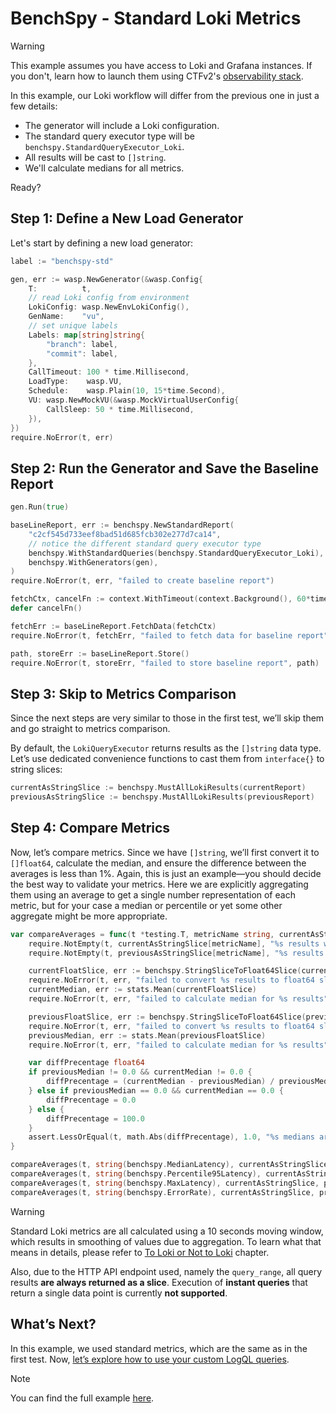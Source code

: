 # BenchSpy - Standard Loki Metrics

> [!WARNING]
> This example assumes you have access to Loki and Grafana instances. If you don't, learn how to launch them using CTFv2's [observability stack](../../../framework/observability/observability_stack.md).

In this example, our Loki workflow will differ from the previous one in just a few details:
- The generator will include a Loki configuration.
- The standard query executor type will be `benchspy.StandardQueryExecutor_Loki`.
- All results will be cast to `[]string`.
- We'll calculate medians for all metrics.

Ready?

## Step 1: Define a New Load Generator

Let's start by defining a new load generator:

```go
label := "benchspy-std"

gen, err := wasp.NewGenerator(&wasp.Config{
    T:          t,
    // read Loki config from environment
    LokiConfig: wasp.NewEnvLokiConfig(),
    GenName:    "vu",
    // set unique labels
    Labels: map[string]string{
        "branch": label,
        "commit": label,
    },
    CallTimeout: 100 * time.Millisecond,
    LoadType:    wasp.VU,
    Schedule:    wasp.Plain(10, 15*time.Second),
    VU: wasp.NewMockVU(&wasp.MockVirtualUserConfig{
        CallSleep: 50 * time.Millisecond,
    }),
})
require.NoError(t, err)
```

## Step 2: Run the Generator and Save the Baseline Report

```go
gen.Run(true)

baseLineReport, err := benchspy.NewStandardReport(
    "c2cf545d733eef8bad51d685fcb302e277d7ca14",
    // notice the different standard query executor type
    benchspy.WithStandardQueries(benchspy.StandardQueryExecutor_Loki),
    benchspy.WithGenerators(gen),
)
require.NoError(t, err, "failed to create baseline report")

fetchCtx, cancelFn := context.WithTimeout(context.Background(), 60*time.Second)
defer cancelFn()

fetchErr := baseLineReport.FetchData(fetchCtx)
require.NoError(t, fetchErr, "failed to fetch data for baseline report")

path, storeErr := baseLineReport.Store()
require.NoError(t, storeErr, "failed to store baseline report", path)
```

## Step 3: Skip to Metrics Comparison
Since the next steps are very similar to those in the first test, we’ll skip them and go straight to metrics comparison.

By default, the `LokiQueryExecutor` returns results as the `[]string` data type. Let’s use dedicated convenience functions to cast them from `interface{}` to string slices:

```go
currentAsStringSlice := benchspy.MustAllLokiResults(currentReport)
previousAsStringSlice := benchspy.MustAllLokiResults(previousReport)
```

## Step 4: Compare Metrics

Now, let’s compare metrics. Since we have `[]string`, we’ll first convert it to `[]float64`, calculate the median, and ensure the difference between the averages is less than 1%. Again, this is just an example—you should decide the best way to validate your metrics. Here we are explicitly aggregating them using an average to get a single number representation of each metric, but for your case a median or percentile or yet some other aggregate might be more appropriate.

```go
var compareAverages = func(t *testing.T, metricName string, currentAsStringSlice, previousAsStringSlice map[string][]string) {
	require.NotEmpty(t, currentAsStringSlice[metricName], "%s results were missing from current report", metricName)
	require.NotEmpty(t, previousAsStringSlice[metricName], "%s results were missing from previous report", metricName)

	currentFloatSlice, err := benchspy.StringSliceToFloat64Slice(currentAsStringSlice[metricName])
	require.NoError(t, err, "failed to convert %s results to float64 slice", metricName)
	currentMedian, err := stats.Mean(currentFloatSlice)
	require.NoError(t, err, "failed to calculate median for %s results", metricName)

	previousFloatSlice, err := benchspy.StringSliceToFloat64Slice(previousAsStringSlice[metricName])
	require.NoError(t, err, "failed to convert %s results to float64 slice", metricName)
	previousMedian, err := stats.Mean(previousFloatSlice)
	require.NoError(t, err, "failed to calculate median for %s results", metricName)

	var diffPrecentage float64
	if previousMedian != 0.0 && currentMedian != 0.0 {
		diffPrecentage = (currentMedian - previousMedian) / previousMedian * 100
	} else if previousMedian == 0.0 && currentMedian == 0.0 {
		diffPrecentage = 0.0
	} else {
		diffPrecentage = 100.0
	}
	assert.LessOrEqual(t, math.Abs(diffPrecentage), 1.0, "%s medians are more than 1% different", metricName, fmt.Sprintf("%.4f", diffPrecentage))
}

compareAverages(t, string(benchspy.MedianLatency), currentAsStringSlice, previousAsStringSlice)
compareAverages(t, string(benchspy.Percentile95Latency), currentAsStringSlice, previousAsStringSlice)
compareAverages(t, string(benchspy.MaxLatency), currentAsStringSlice, previousAsStringSlice)
compareAverages(t, string(benchspy.ErrorRate), currentAsStringSlice, previousAsStringSlice)
```

> [!WARNING]
> Standard Loki metrics are all calculated using a 10 seconds moving window, which results in smoothing of values due to aggregation.
> To learn what that means in details, please refer to [To Loki or Not to Loki](./loki_dillema.md) chapter.
>
> Also, due to the HTTP API endpoint used, namely the `query_range`, all query results **are always returned as a slice**. Execution of **instant queries**
> that return a single data point is currently **not supported**.

## What’s Next?

In this example, we used standard metrics, which are the same as in the first test. Now, [let’s explore how to use your custom LogQL queries](./loki_custom.md).

> [!NOTE]
> You can find the full example [here](https://github.com/smartcontractkit/chainlink-testing-framework/tree/main/wasp/examples/benchspy/loki_query_executor/loki_query_executor_test.go).